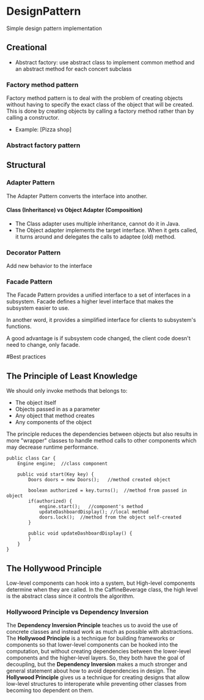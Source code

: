 # DesignPattern
Simple design pattern implementation

## Creational
 - Abstract factory: use abstract class to implement common method and an abstract method for each concert subclass

 
### Factory method pattern
Factory method pattern is to deal with the problem of creating objects without having to specify the exact class of the object that will be created. This is done by creating objects by calling a factory method rather than by calling a constructor.
  - Example: [Pizza shop]
 
### Abstract factory pattern


## Structural

### Adapter Pattern
The Adapter Pattern converts the interface into another.

#### Class (Inheritance) vs Object Adapter (Composition)
* The Class adapter uses multiple inheritance, cannot do it in Java. 
* The Object adapter implements the target interface. When it gets called, it turns around and delegates the calls to adaptee (old) method.

### Decorator Pattern
Add new behavior to the interface


### Facade Pattern
The Facade Pattern provides a unified interface to a set of interfaces in a subsystem. Facade defines a higher level interface that makes the subsystem easier to use. 

In another word, it provides a simplified interface for clients to subsystem's functions.

A good advantage is if subsystem code changed, the client code doesn't need to change, only facade.



#Best practices

## The Principle of Least Knowledge
We should only invoke methods that belongs to:
* The object itself
* Objects passed in as a parameter
* Any object that method creates
* Any components of the object

The principle reduces the dependencies between objects but also results in more "wrapper" classes to handle method calls to other components which may decrease runtime performance. 

```
public class Car {
	Engine engine;  //class component
    
    public void start(Key key) {
    	Doors doors = new Doors();   //method created object
        
    	boolean authorized = key.turns();  //method from passed in object
        if(authorized) {
        	engine.start();   //component's method
            updateDashboardDisplay(); //local method
            doors.lock();  //method from the object self-created
        }
        
        public void updateDashboardDisplay() {
        }
    }
}
```

## The Hollywood Principle
Low-level components can hook into a system, but High-level components determine when they are called. In the CaffineBeverage class, the high level is the abstract class since it controls the algorithm. 

### Hollywoord Principle vs Dependency Inversion
The **Dependency Inversion Principle** teaches us to avoid the use of concrete classes and instead work as much as possible with abstractions. The **Hollywood Principle** is a technique for building frameworks or components so that lower-level components can be hooked into the computation, but without creating dependencies between the lower-level components and the higher-level layers. So, they both have the goal of decoupling, but the **Dependency Inversion** makes a much stronger and general statement about how to avoid dependencies in design. The **Hollywood Principle** gives us a technique for creating designs that allow low-level structures to interoperate while preventing other classes from becoming too dependent on them. 
